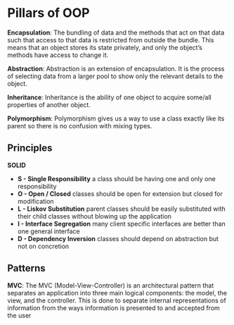 # Pillars of OOP
**Encapsulation**: The bundling of data and the methods that act on that data such that access to that data is restricted from outside the bundle.  This means that an object stores its state privately, and only the object’s methods have access to change it.

**Abstraction**:  Abstraction is an extension of encapsulation. It is the process of selecting data from a larger pool to show only the relevant details to the object.

**Inheritance**: Inheritance is the ability of one object to acquire some/all properties of another object.

**Polymorphism**:  Polymorphism gives us a way to use a class exactly like its parent so there is no confusion with mixing types.

## Principles

**SOLID**

<ul>
<li><b>S - Single Responsibility</b> a class should be having one and only one responsibility</li>
<li><b>O - Open / Closed</b> classes should be open for extension but closed for modification</li>
<li><b>L - Liskov Substitution</b> parent classes should be easily substituted with their child classes without blowing up the application</li>
<li><b>I - Interface Segregation</b> many client specific interfaces are better than one general interface</li>
<li><b>D - Dependency Inversion</b> classes should depend on abstraction but not on concretion</li>
</ul>


## Patterns

**MVC**:
The MVC (Model-View-Controller) is an architectural pattern that separates an application into three main logical components: the model, the view, and the controller. This is done to separate internal representations of information from the ways information is presented to and accepted from the user

